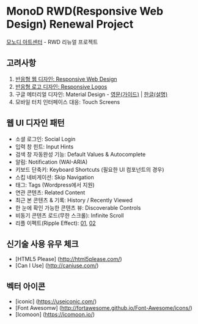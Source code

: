 MonoD RWD(Responsive Web Design) Renewal Project
================================================

[모노디 아트센터](http://monod.co.kr) - RWD 리뉴얼 프로젝트

## 고려사항
1. [반응형 웹 디자인: Responsive Web Design](http://mediaqueri.es/)
2. [반응형 로고 디자인: Responsive Logos](http://www.responsivelogos.co.uk/)
3. 구글 메터리얼 디자인: Material Design - [영문(가이드)](http://www.google.com/design/spec/material-design/introduction.html) | [한글(설명)](http://googledevkr.blogspot.kr/2014/07/this-is-material-design.html)
4. 모바일 터치 인터페이스 대응: Touch Screens

## 웹 UI 디자인 패턴
* 소셜 로그인: Social Login
* 입력 창 힌트: Input Hints
* 검색 창 자동완성 기능: Default Values & Autocomplete
* 알림: Notification (WAI-ARIA)
* 키보드 단축키: Keyboard Shortcuts (필요한 UI 컴포넌트의 경우)
* 스킵 네비게이션: Skip Navigation
* 태그: Tags (Wordpress에서 지원)
* 연관 콘텐츠: Related Content
* 최근 본 콘텐츠 & 기록: History / Recently Viewed
* 한 눈에 확인 가능한 콘텐츠 뷰: Discoverable Controls
* 비동기 콘텐츠 로드(무한 스크롤): Infinite Scroll
* 리플 이펙트(Ripple Effect): [01](http://webdesign.tutsplus.com/tutorials/recreating-the-touch-ripple-effect-as-seen-on-google-design--cms-21655), [02](http://codepen.io/KrisOlszewski/pen/Dnktj)

## 신기술 사용 유무 체크
* [HTML5 Please] (http://html5please.com/)
* [Can I Use] (http://caniuse.com/)

## 벡터 아이콘
* [iconic] (https://useiconic.com/)
* [Font Awesomw] (http://fortawesome.github.io/Font-Awesome/icons/)
* [Icomoon] (https://icomoon.io/)
